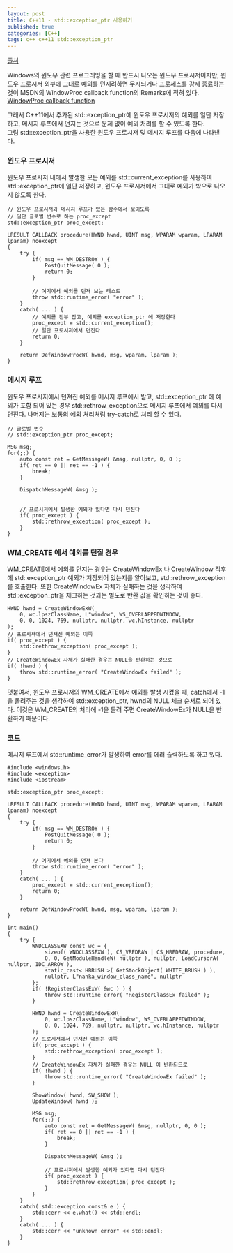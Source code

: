 ```yaml
---
layout: post
title: C++11 - std::exception_ptr 사용하기
published: true
categories: [C++]
tags: c++ c++11 std::exception_ptr
---
```

[출처](https://qiita.com/LNSEAB/items/c76ed1a4e4d69b824655)  
  
Windows의 윈도우 관련 프로그래밍을 할 때 반드시 나오는 윈도우 프로시저이지만, 윈도우 프로시저 외부에 그대로 예외를 던지려하면 무시되거나 프로세스를 강제 종료하는 것이 MSDN의 WindowProc callback function의 Remarks에 적혀 있다.  
[WindowProc callback function](https://msdn.microsoft.com/en-us/library/windows/desktop/ms633573.aspx  )  
  
그래서 C++11에서 추가된 std::exception_ptr에 윈도우 프로시저의 예외를 일단 저장하고, 메시지 루프에서 던지는 것으로 문제 없이 예외 처리를 할 수 있도록 한다.   
그럼 std::exception_ptr을 사용한 윈도우 프로시저 및 메시지 루프를 다음에 나타낸다.  
  
    
### 윈도우 프로시저
윈도우 프로시저 내에서 발생한 모든 예외를 std::current_exception를 사용하여 std::exception_ptr에 일단 저장하고, 윈도우 프로시저에서 그대로 예외가 밖으로 나오지 않도록 한다.  
```
// 윈도우 프로시져과 메시지 루프가 있는 함수에서 보이도록
// 일단 글로벌 변수로 하는 proc_except
std::exception_ptr proc_except;

LRESULT CALLBACK procedure(HWND hwnd, UINT msg, WPARAM wparam, LPARAM lparam) noexcept
{
    try {
        if( msg == WM_DESTROY ) {
            PostQuitMessage( 0 );
            return 0;
        }

        // 여기에서 예외를 던져 보는 테스트
        throw std::runtime_error( "error" );
    }
    catch( ... ) {
        // 예외를 전부 잡고, 예외를 exception_ptr 에 저장한다
        proc_except = std::current_exception();
        // 일단 프로시져에서 던진다
        return 0;
    }

    return DefWindowProcW( hwnd, msg, wparam, lparam );
}
```  
  
### 메시지 루프
윈도우 프로시저에서 던져진 예외를 메시지 루프에서 받고, std::exception_ptr 에 예외가 포함 되어 있는 경우 std::rethrow_exception으로 메시지 루프에서 예외를 다시 던진다. 나머지는 보통의 예외 처리처럼 try-catch로 처리 할 수 ​​있다.  
```
// 글로벌 변수
// std::exception_ptr proc_except;

MSG msg;
for(;;) {
    auto const ret = GetMessageW( &msg, nullptr, 0, 0 );
    if( ret == 0 || ret == -1 ) {
        break;
    }

    DispatchMessageW( &msg );


    // 프로시져에서 발생한 예외가 있다면 다시 던진다
    if( proc_except ) {
        std::rethrow_exception( proc_except );
    }
}
```  
  
  
### WM_CREATE 에서 예외를 던질 경우
WM_CREATE에서 예외를 던지는 경우는 CreateWindowEx 나 CreateWindow 직후에 std::exception_ptr 예외가 저장되어 있는지를 알아보고, std::rethrow_exception를 호출한다. 또한 CreateWindowEx 자체가 실패하는 것을 생각하여 std::exception_ptr을 체크하는 것과는 별도로 반환 값을 확인하는 것이 좋다.  
```
HWND hwnd = CreateWindowExW( 
    0, wc.lpszClassName, L"window", WS_OVERLAPPEDWINDOW,
    0, 0, 1024, 769, nullptr, nullptr, wc.hInstance, nullptr
);
// 프로시져에서 던져진 예외는 이쪽
if( proc_except ) {
    std::rethrow_exception( proc_except );
}
// CreateWindowEx 자체가 실패한 경우는 NULL을 반환하는 것으로
if( !hwnd ) {
    throw std::runtime_error( "CreateWindowEx failed" );
}
```  
  
덧붙여서, 윈도우 프로시저의 WM_CREATE에서 예외를 발생 시켰을 때, catch에서 -1을 돌려주는 것을 생각하여 std::exception_ptr, hwnd의 NULL 체크 순서로 되어 있다.   이것은 WM_CREATE의 처리에 -1을 돌려 주면 CreateWindowEx가 NULL을 반환하기 때문이다.  
  
  
### 코드  
메시지 루프에서 std::runtime_error가 발생하여 error를 에러 출력하도록 하고 있다.  
```
#include <windows.h>
#include <exception>
#include <iostream>

std::exception_ptr proc_except;

LRESULT CALLBACK procedure(HWND hwnd, UINT msg, WPARAM wparam, LPARAM lparam) noexcept
{
    try {
        if( msg == WM_DESTROY ) {
            PostQuitMessage( 0 );
            return 0;
        }

        // 여기에서 예외를 던져 본다
        throw std::runtime_error( "error" );
    }
    catch( ... ) {
        proc_except = std::current_exception();
        return 0;
    }

    return DefWindowProcW( hwnd, msg, wparam, lparam );
}

int main()
{
    try {
        WNDCLASSEXW const wc = {
            sizeof( WNDCLASSEXW ), CS_VREDRAW | CS_HREDRAW, procedure,
            0, 0, GetModuleHandleW( nullptr ), nullptr, LoadCursorA( nullptr, IDC_ARROW ),
            static_cast< HBRUSH >( GetStockObject( WHITE_BRUSH ) ),
            nullptr, L"nanka_window_class_name", nullptr
        };
        if( !RegisterClassExW( &wc ) ) {
            throw std::runtime_error( "RegisterClassEx failed" );
        }

        HWND hwnd = CreateWindowExW( 
            0, wc.lpszClassName, L"window", WS_OVERLAPPEDWINDOW,
            0, 0, 1024, 769, nullptr, nullptr, wc.hInstance, nullptr
        );
        // 프로시져에서 던져진 예외는 이쪽
        if( proc_except ) {
            std::rethrow_exception( proc_except );
        }
        // CreateWindowEx 자체가 실패한 경우는 NULL 이 반환되므로
        if( !hwnd ) {
            throw std::runtime_error( "CreateWindowEx failed" );
        }

        ShowWindow( hwnd, SW_SHOW );
        UpdateWindow( hwnd );

        MSG msg;
        for(;;) {
            auto const ret = GetMessageW( &msg, nullptr, 0, 0 );
            if( ret == 0 || ret == -1 ) {
                break;
            }

            DispatchMessageW( &msg );

            // 프로시져에서 발생한 예외가 있다면 다시 던진다
            if( proc_except ) {
                std::rethrow_exception( proc_except );
            }
        }
    }
    catch( std::exception const& e ) {
        std::cerr << e.what() << std::endl;
    }
    catch( ... ) {
        std::cerr << "unknown error" << std::endl;
    }
}
```  
  
